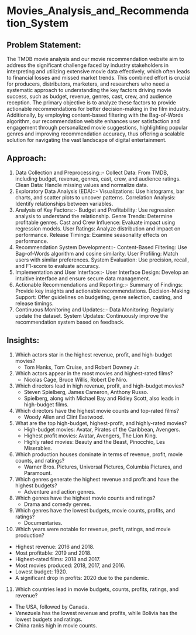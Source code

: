 # Movies_Analysis_and_Recommendation_System
## **Problem Statement:**
The TMDB movie analysis and our movie recommendation website aim to address the significant challenge faced by industry stakeholders in interpreting and utilizing extensive movie data effectively, which often leads to financial losses and missed market trends. This combined effort is crucial for producers, distributors, marketers, and researchers who need a systematic approach to understanding the key factors driving movie success, such as budget, revenue, genres, cast, crew, and audience reception. The primary objective is to analyze these factors to provide actionable recommendations for better decision-making in the film industry. Additionally, by employing content-based filtering with the Bag-of-Words algorithm, our recommendation website enhances user satisfaction and engagement through personalized movie suggestions, highlighting popular genres and improving recommendation accuracy, thus offering a scalable solution for navigating the vast landscape of digital entertainment.
## **Approach:**

1. Data Collection and Preprocessing::-
Collect Data: From TMDB, including budget, revenue, genres, cast, crew, and audience ratings.
Clean Data: Handle missing values and normalize data.
2. Exploratory Data Analysis (EDA)::-
Visualizations: Use histograms, bar charts, and scatter plots to uncover patterns.
Correlation Analysis: Identify relationships between variables.
3. Analysis of Key Factors::-
Budget and Profitability: Use regression analysis to understand the relationship.
Genre Trends: Determine profitable genres.
Cast and Crew Influence: Evaluate impact using regression models.
User Ratings: Analyze distribution and impact on performance.
Release Timings: Examine seasonality effects on performance.
4. Recommendation System Development::-
Content-Based Filtering: Use Bag-of-Words algorithm and cosine similarity.
User Profiling: Match users with similar preferences.
System Evaluation: Use precision, recall, and F1-score to evaluate accuracy.
5. Implementation and User Interface::-
User Interface Design: Develop an intuitive interface and ensure secure data management.
6. Actionable Recommendations and Reporting::-
Summary of Findings: Provide key insights and actionable recommendations.
Decision-Making Support: Offer guidelines on budgeting, genre selection, casting, and release timings.
7. Continuous Monitoring and Updates::-
Data Monitoring: Regularly update the dataset.
System Updates: Continuously improve the recommendation system based on feedback.

## **Insights**:
1. Which actors star in the highest revenue, profit, and high-budget movies?
   - Tom Hanks, Tom Cruise, and Robert Downey Jr.
2. Which actors appear in the most movies and highest-rated films? 
   - Nicolas Cage, Bruce Willis, Robert De Niro.
3. Which directors lead in high revenue, profit, and high-budget movies?
   - Steven Spielberg, James Cameron, Anthony Russo.
   - Spielberg, along with Michael Bay and Ridley Scott, also leads in high-budget films.
4. Which directors have the highest movie counts and top-rated films?
   - Woody Allen and Clint Eastwood.
5. What are the top high-budget, highest-profit, and highly-rated movies?
   - High-budget movies: Avatar, Pirates of the Caribbean, Avengers.
   - Highest profit movies: Avatar, Avengers, The Lion King.
   - Highly rated movies: Beauty and the Beast, Pinocchio, Les Miserables.
6. Which production houses dominate in terms of revenue, profit, movie counts, and ratings?
   - Warner Bros. Pictures, Universal Pictures, Columbia Pictures, and Paramount.
7. Which genres generate the highest revenue and profit and have the highest budgets?
   - Adventure and action genres.
8. Which genres have the highest movie counts and ratings?
   - Drama and comedy genres.
9. Which genres have the lowest budgets, movie counts, profits, and ratings?
   - Documentaries.
10. Which years were notable for revenue, profit, ratings, and movie production?
   - Highest revenue: 2016 and 2018.
   - Most profitable: 2019 and 2018.
   - Highest-rated films: 2018 and 2017.
   - Most movies produced: 2018, 2017, and 2016.
   - Lowest budget: 1920.
   - A significant drop in profits: 2020 due to the pandemic.
11. Which countries lead in movie budgets, counts, profits, ratings, and revenue?
   - The USA, followed by Canada.
   - Venezuela has the lowest revenue and profits, while Bolivia has the lowest budgets and ratings.
   - China ranks high in movie counts.

